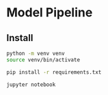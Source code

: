 # Model Pipeline

## Install

```bash
python -m venv venv
source venv/bin/activate

pip install -r requirements.txt

jupyter notebook
```

